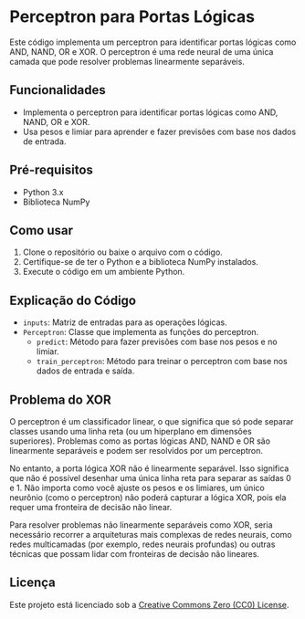 # Perceptron para Portas Lógicas

Este código implementa um perceptron para identificar portas lógicas como AND, NAND, OR e XOR. O perceptron é uma rede neural de uma única camada que pode resolver problemas linearmente separáveis.

## Funcionalidades

- Implementa o perceptron para identificar portas lógicas como AND, NAND, OR e XOR.
- Usa pesos e limiar para aprender e fazer previsões com base nos dados de entrada.

## Pré-requisitos

- Python 3.x
- Biblioteca NumPy

## Como usar

1. Clone o repositório ou baixe o arquivo com o código.
2. Certifique-se de ter o Python e a biblioteca NumPy instalados.
3. Execute o código em um ambiente Python.

## Explicação do Código

- `inputs`: Matriz de entradas para as operações lógicas.
- `Perceptron`: Classe que implementa as funções do perceptron.
  - `predict`: Método para fazer previsões com base nos pesos e no limiar.
  - `train_perceptron`: Método para treinar o perceptron com base nos dados de entrada e saída.

## Problema do XOR

O perceptron é um classificador linear, o que significa que só pode separar classes usando uma linha reta (ou um hiperplano em dimensões superiores). Problemas como as portas lógicas AND, NAND e OR são linearmente separáveis e podem ser resolvidos por um perceptron.

No entanto, a porta lógica XOR não é linearmente separável. Isso significa que não é possível desenhar uma única linha reta para separar as saídas 0 e 1. Não importa como você ajuste os pesos e os limiares, um único neurônio (como o perceptron) não poderá capturar a lógica XOR, pois ela requer uma fronteira de decisão não linear.

Para resolver problemas não linearmente separáveis como XOR, seria necessário recorrer a arquiteturas mais complexas de redes neurais, como redes multicamadas (por exemplo, redes neurais profundas) ou outras técnicas que possam lidar com fronteiras de decisão não lineares.

## Licença

Este projeto está licenciado sob a [Creative Commons Zero (CC0) License](https://creativecommons.org/publicdomain/zero/1.0/deed.pt).
